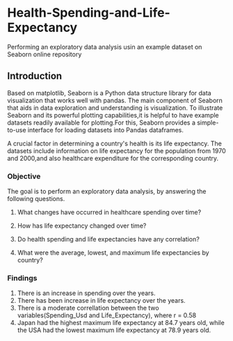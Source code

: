 # Health-Spending-and-Life-Expectancy
Performing an exploratory data analysis usin an example dataset on Seaborn online repository


## Introduction

Based on matplotlib, Seaborn is a Python data structure library for data visualization that works well with pandas. The main component of Seaborn that aids in data exploration and understanding is visualization.
To illustrate Seaborn and its powerful plotting capabilities,it is helpful to have example datasets readily available for plotting.For this, Seaborn provides a simple-to-use interface for loading datasets into Pandas dataframes.

A crucial factor in determining a country's health is its life expectancy. The datasets include information on life expectancy for the population from 1970 and 2000,and also healthcare expenditure for the corresponding country.


### Objective

The goal is to perform an exploratory data analysis, by answering the following questions.

1. What changes have occurred in healthcare spending over time?

2. How has life expectancy changed over time?

3. Do health spending and life expectancies have any correlation?

4. What were the average, lowest, and maximum life expectancies by country?



### Findings
1. There is an increase in spending over the years. 
2. There has been increase in life expectancy over the years.
3. There is a moderate correllation between the two variables(Spending_Usd and Life_Expectancy), where r = 0.58
4. Japan had the highest maximum life expectancy at 84.7 years old, while the USA had the lowest maximum life expectancy at 78.9 years old.
